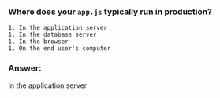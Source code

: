 ### Where does your `app.js` typically run in production?

```
1. In the application server
1. In the database server
1. In the browser
1. On the end user's computer
```

### Answer:

In the application server